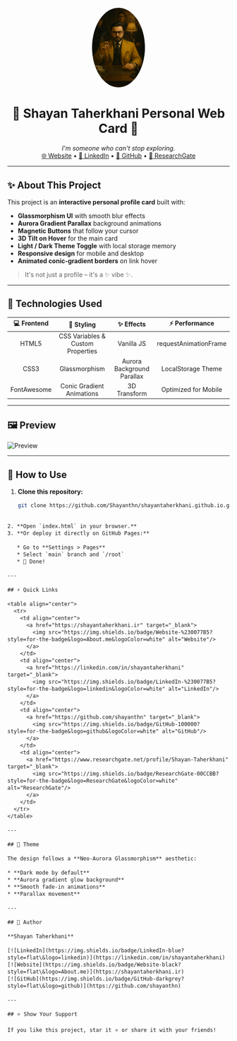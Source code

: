 <p align="center">
  <img src="https://raw.githubusercontent.com/Shayanthn/shayantaherkhani.github.io/main/file_000000003c7061f698c731eb9caef603.png" alt="Shayan Avatar" width="120" style="border-radius:50%;">
</p>

<h1 align="center">
  <b>🌌 Shayan Taherkhani Personal Web Card 🌌</b>
</h1>

<p align="center">
  <i>I'm someone who can't stop exploring.</i><br>
  <a href="https://shayantaherkhani.ir" target="_blank">🌐 Website</a> •
  <a href="https://linkedin.com/in/shayantaherkhani" target="_blank">💼 LinkedIn</a> •
  <a href="https://github.com/shayanthn" target="_blank">🐙 GitHub</a> •
  <a href="https://www.researchgate.net/profile/Shayan-Taherkhani" target="_blank">🔬 ResearchGate</a>
</p>

---

## ✨ About This Project

This project is an **interactive personal profile card** built with:

- **Glassmorphism UI** with smooth blur effects
- **Aurora Gradient Parallax** background animations
- **Magnetic Buttons** that follow your cursor
- **3D Tilt on Hover** for the main card
- **Light / Dark Theme Toggle** with local storage memory
- **Responsive design** for mobile and desktop
- **Animated conic-gradient borders** on link hover

> It's not just a profile – it's a ✨ vibe ✨.

---

## 🚀 Technologies Used

| 💻 Frontend | 🎨 Styling | ✨ Effects | ⚡ Performance |
|:-----------:|:----------:|:----------:|:-------------:|
| HTML5       | CSS Variables & Custom Properties | Vanilla JS | requestAnimationFrame |
| CSS3        | Glassmorphism | Aurora Background Parallax | LocalStorage Theme |
| FontAwesome | Conic Gradient Animations | 3D Transform | Optimized for Mobile |

---

## 🖼️ Preview

![Preview](https://raw.githubusercontent.com/Shayanthn/shayantaherkhani.github.io/main/preview.png)

---

## 🎯 How to Use

1. **Clone this repository:**
   ```bash
   git clone https://github.com/Shayanthn/shayantaherkhani.github.io.git
````

2. **Open `index.html` in your browser.**
3. **Or deploy it directly on GitHub Pages:**

   * Go to **Settings > Pages**
   * Select `main` branch and `/root`
   * 🎉 Done!

---

## ⚡ Quick Links

<table align="center">
  <tr>
    <td align="center">
      <a href="https://shayantaherkhani.ir" target="_blank">
        <img src="https://img.shields.io/badge/Website-%230077B5?style=for-the-badge&logo=About.me&logoColor=white" alt="Website"/>
      </a>
    </td>
    <td align="center">
      <a href="https://linkedin.com/in/shayantaherkhani" target="_blank">
        <img src="https://img.shields.io/badge/LinkedIn-%230077B5?style=for-the-badge&logo=linkedin&logoColor=white" alt="LinkedIn"/>
      </a>
    </td>
    <td align="center">
      <a href="https://github.com/shayanthn" target="_blank">
        <img src="https://img.shields.io/badge/GitHub-100000?style=for-the-badge&logo=github&logoColor=white" alt="GitHub"/>
      </a>
    </td>
    <td align="center">
      <a href="https://www.researchgate.net/profile/Shayan-Taherkhani" target="_blank">
        <img src="https://img.shields.io/badge/ResearchGate-00CCBB?style=for-the-badge&logo=ResearchGate&logoColor=white" alt="ResearchGate"/>
      </a>
    </td>
  </tr>
</table>

---

## 🎨 Theme

The design follows a **Neo-Aurora Glassmorphism** aesthetic:

* **Dark mode by default**
* **Aurora gradient glow background**
* **Smooth fade-in animations**
* **Parallax movement**

---

## 🦄 Author

**Shayan Taherkhani**

[![LinkedIn](https://img.shields.io/badge/LinkedIn-blue?style=flat\&logo=linkedin)](https://linkedin.com/in/shayantaherkhani)
[![Website](https://img.shields.io/badge/Website-black?style=flat\&logo=About.me)](https://shayantaherkhani.ir)
[![GitHub](https://img.shields.io/badge/GitHub-darkgrey?style=flat\&logo=github)](https://github.com/shayanthn)

---

## ⭐️ Show Your Support

If you like this project, star it ⭐️ or share it with your friends!
